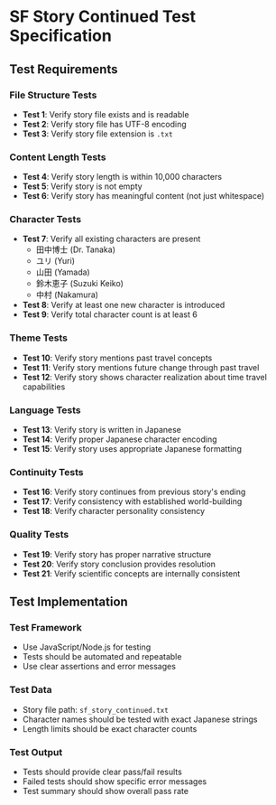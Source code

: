 # SF Story Continued Test Specification

## Test Requirements

### File Structure Tests
- **Test 1**: Verify story file exists and is readable
- **Test 2**: Verify story file has UTF-8 encoding
- **Test 3**: Verify story file extension is `.txt`

### Content Length Tests
- **Test 4**: Verify story length is within 10,000 characters
- **Test 5**: Verify story is not empty
- **Test 6**: Verify story has meaningful content (not just whitespace)

### Character Tests
- **Test 7**: Verify all existing characters are present
  - 田中博士 (Dr. Tanaka)
  - ユリ (Yuri)
  - 山田 (Yamada)
  - 鈴木恵子 (Suzuki Keiko)
  - 中村 (Nakamura)
- **Test 8**: Verify at least one new character is introduced
- **Test 9**: Verify total character count is at least 6

### Theme Tests
- **Test 10**: Verify story mentions past travel concepts
- **Test 11**: Verify story mentions future change through past travel
- **Test 12**: Verify story shows character realization about time travel capabilities

### Language Tests
- **Test 13**: Verify story is written in Japanese
- **Test 14**: Verify proper Japanese character encoding
- **Test 15**: Verify story uses appropriate Japanese formatting

### Continuity Tests
- **Test 16**: Verify story continues from previous story's ending
- **Test 17**: Verify consistency with established world-building
- **Test 18**: Verify character personality consistency

### Quality Tests
- **Test 19**: Verify story has proper narrative structure
- **Test 20**: Verify story conclusion provides resolution
- **Test 21**: Verify scientific concepts are internally consistent

## Test Implementation

### Test Framework
- Use JavaScript/Node.js for testing
- Tests should be automated and repeatable
- Use clear assertions and error messages

### Test Data
- Story file path: `sf_story_continued.txt`
- Character names should be tested with exact Japanese strings
- Length limits should be exact character counts

### Test Output
- Tests should provide clear pass/fail results
- Failed tests should show specific error messages
- Test summary should show overall pass rate